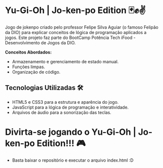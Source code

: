 # Yu-Gi-Oh | Jo-ken-po Edition 🃏✊✌️

Jogo de jokenpo criado pelo professor Felipe Silva Aguiar (o famoso Felipão da DIO) para explicar conceitos de lógica de programação aplicados a jogos. Este projeto faz parte do BootCamp Potência Tech iFood - Desenvolvimento de Jogos da DIO.

**Conceitos Abordados:**
- Armazenamento e gerenciamento de estado manual.
- Funções limpas.
- Organização de código.

## Tecnologias Utilizadas 🛠️

- HTML5 e CSS3 para a estrutura e aparência do jogo.
- JavaScript para a lógica de programação e interatividade.
- Arquivos de áudio para a sonorização das teclas.

# Divirta-se jogando o Yu-Gi-Oh | Jo-ken-po Edition!!! 🎮
- Basta baixar o repositório e executar o arquivo index.html :D
